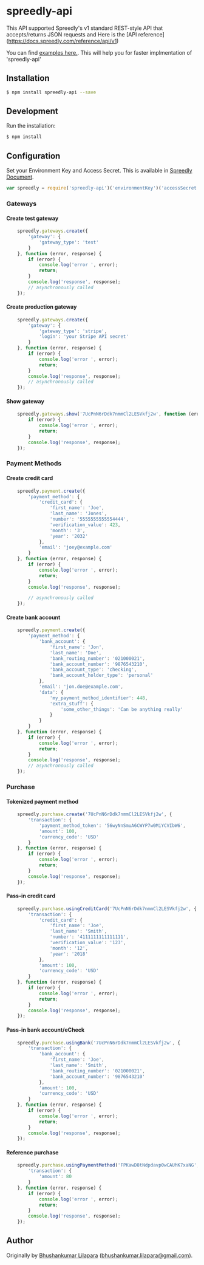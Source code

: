 # spreedly-api
This API supported Spreedly's v1 standard REST-style API that accepts/returns JSON requests and Here is the [API reference] (https://docs.spreedly.com/reference/api/v1)

You can find [examples here.](https://github.com/bhushankumarl/spreedly-api/tree/master/examples). This will help you for faster implmentation of 'spreedly-api'

## Installation
```bash
$ npm install spreedly-api --save
```

## Development

Run the installation:

```bash
$ npm install
```

## Configuration

Set your Environment Key and Access Secret. This is available in [Spreedly Document](https://docs.spreedly.com/basics/credentials).

```js
var spreedly = require('spreedly-api')('environmentKey')('accessSecret');
```
### Gateways

#### Create test gateway
```js
    spreedly.gateways.create({
        'gateway': {
            'gateway_type': 'test'
        }
    }, function (error, response) {
        if (error) {
            console.log('error ', error);
            return;
        }
        console.log('response', response);
        // asynchronously called
    });
```

#### Create production gateway
```js
    spreedly.gateways.create({
        'gateway': {
            'gateway_type': 'stripe',
            'login': 'your Stripe API secret'
        }
    }, function (error, response) {
        if (error) {
            console.log('error ', error);
            return;
        }
        console.log('response', response);
        // asynchronously called
    });
```

#### Show gateway
```js
    spreedly.gateways.show('7UcPnN6rDdk7nmmCl2LESVkfj2w', function (error, response) {
        if (error) {
            console.log('error ', error);
            return;
        }
        console.log('response', response);
    });
```

### Payment Methods

#### Create credit card
```js
    spreedly.payment.create({
        'payment_method': {
            'credit_card': {
                'first_name': 'Joe',
                'last_name': 'Jones',
                'number': '5555555555554444',
                'verification_value': 423,
                'month': '3',
                'year': '2032'
            },
            'email': 'joey@example.com'
        }
    }, function (error, response) {
        if (error) {
            console.log('error ', error);
            return;
        }
        console.log('response', response);

        // asynchronously called
    });
```

#### Create bank account
```js
    spreedly.payment.create({
        'payment_method': {
            'bank_account': {
                'first_name': 'Jon',
                'last_name': 'Doe',
                'bank_routing_number': '021000021',
                'bank_account_number': '9876543210',
                'bank_account_type': 'checking',
                'bank_account_holder_type': 'personal'
            },
            'email': 'jon.doe@example.com',
            'data': {
                'my_payment_method_identifier': 448,
                'extra_stuff': {
                    'some_other_things': 'Can be anything really'
                }
            }
        }
    }, function (error, response) {
        if (error) {
            console.log('error ', error);
            return;
        }
        console.log('response', response);
        // asynchronously called
    });
```

### Purchase

#### Tokenized payment method
```js
    spreedly.purchase.create('7UcPnN6rDdk7nmmCl2LESVkfj2w', {
        'transaction': {
            'payment_method_token': '56wyNnSmuA6CWYP7w0MiYCVIbW6',
            'amount': 100,
            'currency_code': 'USD'
        }
    }, function (error, response) {
        if (error) {
            console.log('error ', error);
            return;
        }
        console.log('response', response);
    });
```

#### Pass-in credit card
```js
    spreedly.purchase.usingCreditCard('7UcPnN6rDdk7nmmCl2LESVkfj2w', {
        'transaction': {
            'credit_card': {
                'first_name': 'Joe',
                'last_name': 'Smith',
                'number': '4111111111111111',
                'verification_value': '123',
                'month': '12',
                'year': '2018'
            },
            'amount': 100,
            'currency_code': 'USD'
        }
    }, function (error, response) {
        if (error) {
            console.log('error ', error);
            return;
        }
        console.log('response', response);
    });
```

#### Pass-in bank account/eCheck
```js
    spreedly.purchase.usingBank('7UcPnN6rDdk7nmmCl2LESVkfj2w', {
        'transaction': {
            'bank_account': {
                'first_name': 'Joe',
                'last_name': 'Smith',
                'bank_routing_number': '021000021',
                'bank_account_number': '9876543210'
            },
            'amount': 100,
            'currency_code': 'USD'
        }
    }, function (error, response) {
        if (error) {
            console.log('error ', error);
            return;
        }
        console.log('response', response);
    });
```

#### Reference purchase
```js
    spreedly.purchase.usingPaymentMethod('FPKawD8tNdpdavp0wCAUhK7xaNG', {
        'transaction': {
            'amount': 80
        }
    }, function (error, response) {
        if (error) {
            console.log('error ', error);
            return;
        }
        console.log('response', response);
    });
```

## Author

Originally by [Bhushankumar Lilapara](https://github.com/bhushankumarl) (bhushankumar.lilapara@gmail.com).

